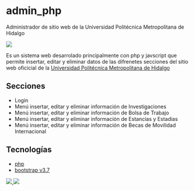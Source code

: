 # admin_php
Administrador de sitio web de la Universidad Politécnica Metropolitana de Hidalgo

<img src="http://www.upmetropolitana.edu.mx/template/assets/img/logos-oficiales/logo2.jpg">

<p> Es un sistema web desarrolado principalmente con php y javscript que permite insertar, editar y eliminar datos de las difrenetes secciones del sitio web oficicial de la <a href="http://www.upmetropolitana.edu.mx/"> Universidad Politécnica Metropolitana de Hidalgo </a> </p>

<h2> Secciones </h2>

<ul>
  <li> Login </li>
  <li> Menú insertar, editar y eliminar información de Investigaciones </li>
  <li> Menú insertar, editar y eliminar información de Bolsa de Trabajo </li>
  <li> Menú insertar, editar y eliminar información de Estancias y Estadias </li>
  <li> Menú insertar, editar y eliminar información de Becas de Movilidad Internacional </li>
</ul>

<h2> Tecnologías </h2>

<ul>
  <li><a href="https://www.php.net/"> php </li>
  <li><a href="https://getbootstrap.com/docs/4.3/getting-started/introduction/"> bootstrap v3.7 </li>
</ul>

<img src="http://www.upmetropolitana.edu.mx/template/assets/img/capturas/8.png">

<img src="http://www.upmetropolitana.edu.mx/template/assets/img/capturas/9.png">

